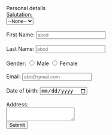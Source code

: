 <!DOCTYPE html>
<html>
<head>
    <title>Personal Details Form</title>
</head>
<body>
    <form>
        Personal details
        <br>
        <!-- Salutation -->
        <label for="salutation">Salutation:</label> <br>
        <select id="salutation" name="salutation">
            <option value="">--None--</option>
        </select>
        <br><br>
        <!-- First Name -->
        <label for="first-name">First Name:</label>
        <input type="text" placeholder="abcd" id="first-name" name="first-name" required>
        <br><br>
        <!-- Last Name -->
        <label for="last-name">Last Name:</label>
        <input type="text" placeholder="abcd" id="last-name" name="last-name" required>
        <br><br>
        <!-- Gender -->
        <label>Gender:</label>
        <input type="radio" id="male" name="gender" value="male">
        <label for="male">Male</label>
        <input type="radio" id="female" name="gender" value="female">
        <label for="female">Female</label>
        <br><br>
        <!-- Email -->
        <label for="email">Email:</label>
        <input type="email" placeholder="abc@gmail.com" id="email" name="email" required>
        <br><br>
        <!-- Date of Birth -->
        <label for="date-of-birth">Date of birth:</label>
        <input type="date" id="date-of-birth" name="date-of-birth" required>
        <br><br>
        <!-- Address -->
        <label for="address">Address:</label><br>
        <textarea id="address" name="address"></textarea>
        <br>
        <!-- Submit button -->
        <input type="submit" value="Submit">
    </form>
</body>
</html>
